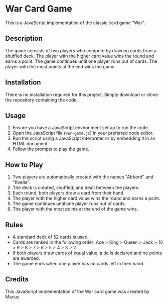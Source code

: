 # War Card Game

This is a JavaScript implementation of the classic card game "War".

## Description

The game consists of two players who compete by drawing cards from a shuffled deck. The player with the higher card value wins the round and earns a point. The game continues until one player runs out of cards. The player with the most points at the end wins the game.

## Installation

There is no installation required for this project. Simply download or clone the repository containing the code.

## Usage

1. Ensure you have a JavaScript environment set up to run the code.
2. Open the JavaScript file (`war-game.js`) in your preferred code editor.
3. Run the script using a JavaScript interpreter or by embedding it in an HTML document.
4. Follow the prompts to play the game.

## How to Play

1. Two players are automatically created with the names "Abbord" and "Kveite".
2. The deck is created, shuffled, and dealt between the players.
3. Each round, both players draw a card from their hand.
4. The player with the higher card value wins the round and earns a point.
5. The game continues until one player runs out of cards.
6. The player with the most points at the end of the game wins.

## Rules

- A standard deck of 52 cards is used.
- Cards are ranked in the following order: Ace > King > Queen > Jack > 10 > 9 > 8 > 7 > 6 > 5 > 4 > 3 > 2.
- If both players draw cards of equal value, a tie is declared and no points are awarded.
- The game ends when one player has no cards left in their hand.

## Credits

This JavaScript implementation of the War card game was created by Marius
